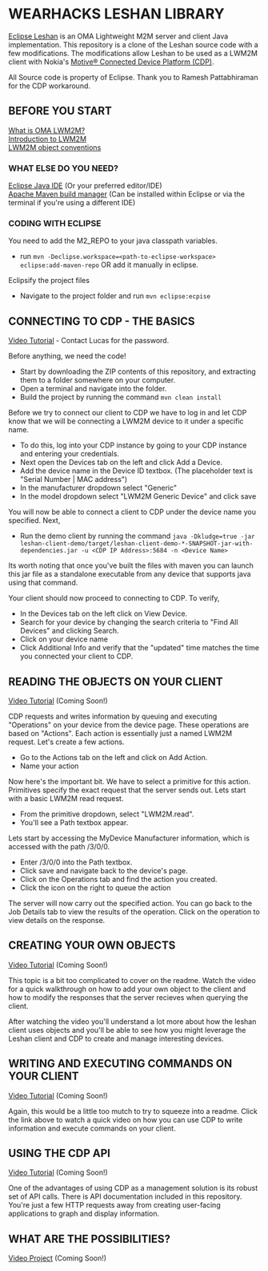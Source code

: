 # WEARHACKS LESHAN LIBRARY
[Eclipse Leshan](https://eclipse.org/leshan) is an OMA Lightweight M2M server and client Java implementation. 
This repository is a clone of the Leshan source code with a few modifications.
The modifications allow Leshan to be used as a LWM2M client with Nokia's [Motive® Connected Device Platform (CDP)](https://networks.nokia.com/solutions/connected-device-platform).

All Source code is property of Eclipse. Thank you to Ramesh Pattabhiraman for the CDP workaround.

## BEFORE YOU START
[What is OMA LWM2M?](http://www.openmobilealliance.org/wp/overviews/lightweightm2m_overview.html)  
[Introduction to LWM2M](http://fr.slideshare.net/zdshelby/oma-lightweightm2-mtutorial)  
[LWM2M object conventions](http://www.openmobilealliance.org/wp/OMNA/LwM2M/LwM2MRegistry.html)  

### WHAT ELSE DO YOU NEED?
[Eclipse Java IDE](https://eclipse.org/downloads/packages/eclipse-ide-java-developers/neon2) (Or your preferred editor/IDE)    
[Apache Maven build manager](https://maven.apache.org/) (Can be installed within Eclipse or via the terminal if you're using a different IDE)    

### CODING WITH ECLIPSE

You need to add the M2_REPO to your java classpath variables.

- run `mvn -Declipse.workspace=<path-to-eclipse-workspace> eclipse:add-maven-repo` OR add it manually in eclipse.

Eclipsify the project files 

- Navigate to the project folder and run `mvn eclipse:ecpise`

## CONNECTING TO CDP - THE BASICS
[Video Tutorial](https://vimeo.com/204568989) - Contact Lucas for the password.

Before anything, we need the code!

- Start by downloading the ZIP contents of this repository, and extracting them to a folder somewhere on your computer.  
- Open a terminal and navigate into the folder.   
- Build the project by running the command `mvn clean install`  

Before we try to connect our client to CDP we have to log in and let CDP know that we will be connecting a LWM2M device to it under a specific name.  

- To do this, log into your CDP instance by going to your CDP instance and entering your credentials.  
- Next open the Devices tab on the left and click Add a Device.   
- Add the device name in the Device ID textbox. (The placeholder text is "Serial Number | MAC address")
- In the manufacturer dropdown select "Generic"
- In the model dropdown select "LWM2M Generic Device" and click save  

You will now be able to connect a client to CDP under the device name you specified. Next,

- Run the demo client by running the command `java -Dkludge=true -jar leshan-client-demo/target/leshan-client-demo-*-SNAPSHOT-jar-with-dependencies.jar -u <CDP IP Address>:5684 -n <Device Name>` 

Its worth noting that once you've built the files with maven you can launch this jar file as a standalone executable from any device that supports java using that command.  

Your client should now proceed to connecting to CDP. To verify,

- In the Devices tab on the left click on View Device.
- Search for your device by changing the search criteria to "Find All Devices" and clicking Search.
- Click on your device name
- Click Additional Info and verify that the "updated" time matches the time you connected your client to CDP. 

## READING THE OBJECTS ON YOUR CLIENT
[Video Tutorial](https://google.ca) (Coming Soon!)  

CDP requests and writes information by queuing and executing "Operations" on your device from the device page. These operations are based on "Actions". Each action is essentially just a named LWM2M request. Let's create a few actions.

- Go to the Actions tab on the left and click on Add Action.
- Name your action 

Now here's the important bit. We have to select a primitive for this action. Primitives specify the exact request that the server sends out. Lets start with a basic LWM2M read request. 

- From the primitive dropdown, select "LWM2M.read".
- You'll see a Path textbox appear.

Lets start by accessing the MyDevice Manufacturer information, which is accessed with the path /3/0/0. 

- Enter /3/0/0 into the Path textbox.
- Click save and navigate back to the device's page.
- Click on the Operations tab and find the action you created.
- Click the icon on the right to queue the action

The server will now carry out the specified action. You can go back to the Job Details tab to view the results of the operation. Click on the operation to view details on the response.

## CREATING YOUR OWN OBJECTS 
[Video Tutorial](https://google.ca) (Coming Soon!)

This topic is a bit too complicated to cover on the readme. Watch the video for a quick walkthrough on how to add your own object to the client and how to modify the responses that the server recieves when querying the client. 

After watching the video you'll understand a lot more about how the leshan client uses objects and you'll be able to see how you might leverage the Leshan client and CDP to create and manage interesting devices.

## WRITING AND EXECUTING COMMANDS ON YOUR CLIENT
[Video Tutorial](https://google.ca) (Coming Soon!)

Again, this would be a little too mutch to try to squeeze into a readme. Click the link above to watch a quick video on how you can use CDP to write information and execute commands on your client. 

## USING THE CDP API
[Video Tutorial](https://google.ca) (Coming Soon!)

One of the advantages of using CDP as a management solution is its robust set of API calls. There is API documentation included in this repository. You're just a few HTTP requests away from creating user-facing applications to graph and display information.

## WHAT ARE THE POSSIBILITIES?
[Video Project](https://google.ca) (Coming Soon!)





